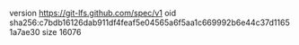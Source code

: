 version https://git-lfs.github.com/spec/v1
oid sha256:c7bdb16126dab911df4feaf5e04565a6f5aa1c669992b6e44c37d11651a7ae30
size 16076
